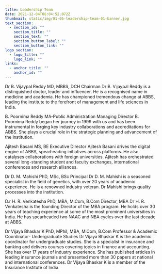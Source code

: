 ```yaml
---
title: Leadership Team
date: 2021-12-04T06:04:52.072Z
thumbnail: static/img/01-05-leadership-team-01-banner.jpg
text_section:
  - section_id: ""
    section_title: ""
    section_text: ""
    section_button_label: ""
    section_button_link: ""
logo_section:
  - logo_title: ""
    logo_link: ""
links:
  - anchor_title: ""
    anchor_id: ""
---
```

Dr B. Vijaypal Reddy
MD, MBBS, DCH
Chairman
Dr B. Vijaypal Reddy is a distinguished doctor, leader and influencer. He is a recognised name in medicine and academia. 
He has championed tremendous change at ABBS, leading the institute to the forefront of management and life sciences in India.

B. Poornima Reddy
MA-Public Administration
Managing Director
B. Poornima Reddy began her journey in 1999 with us and has been instrumental in forging key industry collaborations and accreditations for ABBS. 
She plays a crucial role in the strategic planning and advancement of the institution.

Ajitesh Basani
MS, BE
Executive Director
Ajitesh Basani drives the digital engine of ABBS, spearheading initiatives across platforms. 
He also catalyses collaborations with foreign universities. Ajitesh has orchestrated several long-standing student and faculty exchanges, international conferences and research alliances.

Dr D. M. Mahishi
PhD, MSc, BSc
Principal
Dr D. M. Mahishi is a seasoned specialist in the field of genetics, with over 20 years of academic experience. He is a renowned industry veteran. Dr Mahishi brings quality processes into the institution.

D.r H. R. Venkatesha
PhD, MBA, M.Com, B.Com
Director, MBA
Dr H. R. Venkatesha is the founding Director of the MBA program. He holds over 30 years of teaching experience at some of the most prominent universities in India. He has spearheaded two NAAC and NBA cycles over the last decade at ABBS.

Dr Vijaya Bhaskar K
PhD, MPhil, MBA, M.Com, B.Com
Professor & Academic Coordinator- Undergraduate Studies
Dr Vijaya Bhaskar K is the academic coordinator for undergraduate studies. She is a specialist in insurance and banking and delivers courses covering topics in finance and accounting. She has over 17 years of industry experience. She has published articles in leading insurance journals and presented more than 30 papers at national and international conferences. Dr Vijaya Bhaskar K is a member of the Insurance Institute of India.